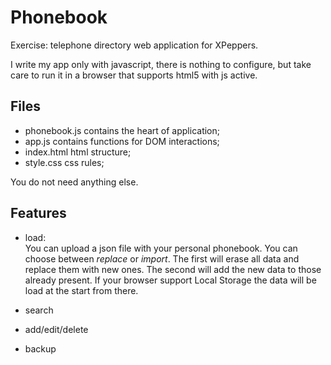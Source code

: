Phonebook
=========

Exercise: telephone directory web application for XPeppers.

I write my app only with javascript, there is nothing to configure, but take care to run it in a browser that supports html5 with js active.

Files
----

-	phonebook.js	contains the heart of application;
-	app.js			contains functions for DOM interactions;
-	index.html		html structure;
-	style.css		css rules;

You do not need anything else.

Features
--------

-	load:	
	You can upload a json file with your personal phonebook. You can choose between *replace* or *import*. The first will erase all data and replace them with new ones. The second will add the new data to those already present.
	If your browser support Local Storage the data will be load at the start from there.

-	search
	
			
-	add/edit/delete
-	backup